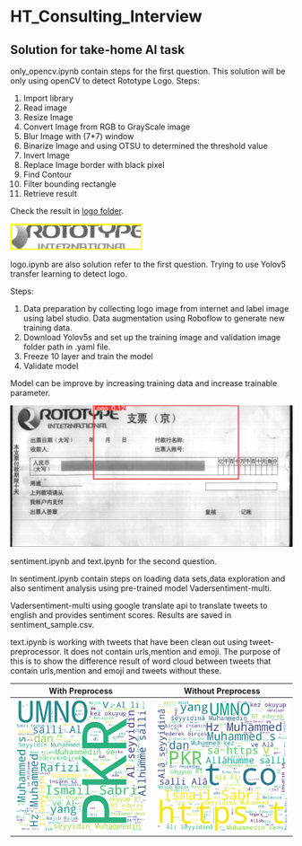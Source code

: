 # HT_Consulting_Interview
## Solution for  take-home AI task
only_opencv.ipynb contain steps for the first question. This solution will be only using openCV to detect Rototype Logo.
Steps:
1. Import library
2. Read image
3. Resize Image
4. Convert Image from RGB to GrayScale image
5. Blur Image with (7*7) window
6. Binarize Image and using OTSU to determined the threshold value
7. Invert Image
8. Replace Image border with black pixel
9. Find Contour
10. Filter bounding rectangle
11. Retrieve result

Check the result in [logo folder](https://github.com/Mark618/HT_Consulting_Interview/tree/main/logo).

![sample 1](https://github.com/Mark618/HT_Consulting_Interview/blob/b84bb4b7031b7773d9c3c26a52ac88b41188207a/logo/sample_1.jpg)

logo.ipynb are also solution refer to the first question. Trying to use Yolov5 transfer learning to detect logo.

Steps:
1. Data preparation by collecting logo image from internet and label image using label studio. Data augmentation using Roboflow to generate new training data.
2. Download Yolov5s and set up the training image and validation image folder path in .yaml file.
3. Freeze 10 layer and train the model
4. Validate model

Model can be improve by increasing training data and increase trainable parameter.

![Yolo_result 1](https://github.com/Mark618/HT_Consulting_Interview/blob/77d9eb4879f5fd9c572890cb21de08cfd2737aba/logo/output.jpeg)

sentiment.ipynb and text.ipynb for the second question.

In sentiment.ipynb contain steps on loading data sets,data exploration and also sentiment analysis using pre-trained model Vadersentiment-multi.

Vadersentiment-multi using google translate api to translate tweets to english and provides sentiment scores. Results are saved in sentiment_sample.csv.

text.ipynb is working with tweets that have been clean out using tweet-preprocessor. It does not contain urls,mention and emoji. The purpose of this is to show the difference result of word cloud between tweets that contain urls,mention and emoji and tweets without these.

| With Preprocess  | Without Preprocess |
| ------------- | ------------- |
| ![With Preprocess 1](https://github.com/Mark618/HT_Consulting_Interview/blob/af9252a98bf0e416759dcb61a0a76165d807e5d9/image/pre.png)  | ![With Preprocess 1](https://github.com/Mark618/HT_Consulting_Interview/blob/af9252a98bf0e416759dcb61a0a76165d807e5d9/image/without.png)  |
